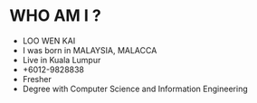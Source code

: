 # WHO AM I ?

- LOO WEN KAI
- I was born in MALAYSIA, MALACCA
- Live in Kuala Lumpur
- +6012-9828838
- Fresher
- Degree with Computer Science and Information Engineering

